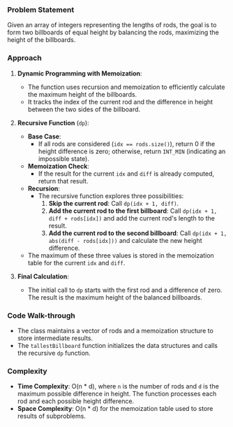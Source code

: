 ### Problem Statement
Given an array of integers representing the lengths of rods, the goal is to form two billboards of equal height by balancing the rods, maximizing the height of the billboards.

### Approach
1. **Dynamic Programming with Memoization**:
   - The function uses recursion and memoization to efficiently calculate the maximum height of the billboards.
   - It tracks the index of the current rod and the difference in height between the two sides of the billboard.

2. **Recursive Function** (`dp`):
   - **Base Case**: 
     - If all rods are considered (`idx == rods.size()`), return 0 if the height difference is zero; otherwise, return `INT_MIN` (indicating an impossible state).
   - **Memoization Check**:
     - If the result for the current `idx` and `diff` is already computed, return that result.
   - **Recursion**:
     - The recursive function explores three possibilities:
       1. **Skip the current rod**: Call `dp(idx + 1, diff)`.
       2. **Add the current rod to the first billboard**: Call `dp(idx + 1, diff + rods[idx])` and add the current rod's length to the result.
       3. **Add the current rod to the second billboard**: Call `dp(idx + 1, abs(diff - rods[idx]))` and calculate the new height difference.
   - The maximum of these three values is stored in the memoization table for the current `idx` and `diff`.

3. **Final Calculation**:
   - The initial call to `dp` starts with the first rod and a difference of zero. The result is the maximum height of the balanced billboards.

### Code Walk-through
- The class maintains a vector of rods and a memoization structure to store intermediate results.
- The `tallestBillboard` function initializes the data structures and calls the recursive `dp` function.

### Complexity
- **Time Complexity**: O(n * d), where `n` is the number of rods and `d` is the maximum possible difference in height. The function processes each rod and each possible height difference.
- **Space Complexity**: O(n * d) for the memoization table used to store results of subproblems.

